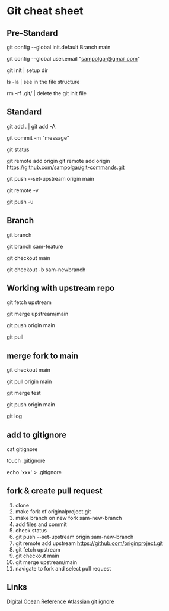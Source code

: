 # Git cheat sheet

## Pre-Standard
git config --global init.default Branch main

git config --global user.email "sampolgar@gmail.com"

git init | setup dir

ls -la | see in the file structure

rm -rf .git/ | delete the git init file


## Standard

git add . | git add -A

git commit  -m "message"

git status

git remote add origin git remote add origin https://github.com/sampolgar/git-commands.git 

git push --set-upstream origin main

git remote -v

git push -u

## Branch
git branch

git branch sam-feature

git checkout main

git checkout -b sam-newbranch


## Working with upstream repo
git fetch upstream

git merge upstream/main

git push origin main

git pull

## merge fork to main
git checkout main

git pull origin main

git merge test

git push origin main

git log

## add to gitignore
cat gitignore

touch .gitignore

echo 'xxx' > .gitignore

## fork & create pull request
1. clone
2. make fork of originalproject.git
3. make branch on new fork sam-new-branch
3. add files and commit
4. check status
5. git push --set-upstream origin sam-new-branch
6. git remote add upstream https://github.com/originproject.git
7. git fetch upstream
8. git checkout main
9. git merge upstream/main
10. navigate to fork and select pull request

## Links
[Digital Ocean Reference](https://www.digitalocean.com/community/cheatsheets/how-to-use-git-a-reference-guide)
[Atlassian git ignore](https://www.atlassian.com/git/tutorials/saving-changes/gitignore#git-ignore-patterns)